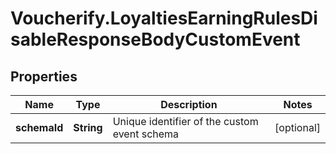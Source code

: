 # Voucherify.LoyaltiesEarningRulesDisableResponseBodyCustomEvent

## Properties

Name | Type | Description | Notes
------------ | ------------- | ------------- | -------------
**schemaId** | **String** | Unique identifier of the custom event schema | [optional] 


